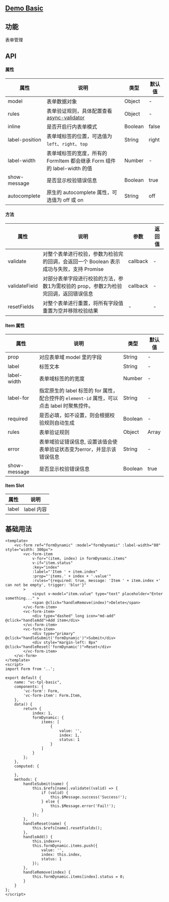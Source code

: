 ## [Demo Basic](https://wya-team.github.io/wya-vc/dist/form/basic.html)
## 功能
表单管理

## API

#### 属性

属性 | 说明 | 类型 | 默认值
---|---|---|---
model | 表单数据对象 | Object | -
rules | 表单验证规则，具体配置查看 [ async-validator](https://github.com/yiminghe/async-validator) | Object | -
inline | 是否开启行内表单模式 | Boolean | false
label-position | 表单域标签的位置，可选值为 `left`、`right`、`top` | String | right
label-width | 表单域标签的宽度，所有的 FormItem 都会继承 Form 组件的 label-width 的值 | Number | -
show-message | 是否显示校验错误信息 | Boolean | true
autocomplete | 原生的 autocomplete 属性，可选值为 off 或 on | String | off


#### 方法

属性 | 说明 | 参数 | 返回值
---|---|---|---
validate | 对整个表单进行校验，参数为检验完的回调，会返回一个 Boolean 表示成功与失败，支持 Promise | callback | -
validateField | 对部分表单字段进行校验的方法，参数1为需校验的 prop，参数2为检验完回调，返回错误信息 | callback | -
resetFields | 对整个表单进行重置，将所有字段值重置为空并移除校验结果 | - | -


#### Item 属性

属性 | 说明 | 类型 | 默认值
---|---|---|---
prop | 对应表单域 model 里的字段 | String | - 
label | 标签文本 | String | - 
label-width | 表单域标签的的宽度 | Number | - 
label-for | 指定原生的 label 标签的 for 属性，配合控件的 `element-id` 属性，可以点击 label 时聚焦控件。 | String | - 
required | 是否必填，如不设置，则会根据校验规则自动生成 | Boolean | - 
rules | 表单验证规则 | Object  |  Array | - 
error | 表单域验证错误信息, 设置该值会使表单验证状态变为error，并显示该错误信息 | String | - 
show-message | 是否显示校验错误信息 | Boolean | true 

#### Item Slot

属性 | 说明
---|---
label | label 内容


## 基础用法

```vue
<template>
	<vc-form ref="formDynamic" :model="formDynamic" :label-width="80" style="width: 300px">
		<vc-form-item
			v-for="(item, index) in formDynamic.items"
			v-if="item.status"
			:key="index"
			:label="'Item ' + item.index"
			:prop="'items.' + index + '.value'"
			:rules="{required: true, message: 'Item ' + item.index +' can not be empty', trigger: 'blur'}"
		>
			<input v-model="item.value" type="text" placeholder="Enter something..." >
			<span @click="handleRemove(index)">Delete</span>
		</vc-form-item>
		<vc-form-item>
			<div type="dashed" long icon="md-add" @click="handleAdd">Add item</div>
		</vc-form-item>
		<vc-form-item>
			<div type="primary" @click="handleSubmit('formDynamic')">Submit</div>
			<div style="margin-left: 8px" @click="handleReset('formDynamic')">Reset</div>
		</vc-form-item>
	</vc-form>
</template>
<script>
import Form from '..';

export default {
	name: "vc-tpl-basic",
	components: {
		'vc-form': Form,
		'vc-form-item': Form.Item,
	},
	data() {
		return {
			index: 1,
			formDynamic: {
				items: [
					{
						value: '',
						index: 1,
						status: 1
					}
				]
			}
		};
	},
	computed: {
		
	},
	methods: {
		handleSubmit(name) {
			this.$refs[name].validate((valid) => {
				if (valid) {
					this.$Message.success('Success!');
				} else {
					this.$Message.error('Fail!');
				}
			});
		},
		handleReset(name) {
			this.$refs[name].resetFields();
		},
		handleAdd() {
			this.index++;
			this.formDynamic.items.push({
				value: '',
				index: this.index,
				status: 1
			});
		},
		handleRemove(index) {
			this.formDynamic.items[index].status = 0;
		}
	}
};
</script>

```